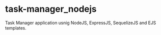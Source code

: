 # task-manager_nodejs
Task Manager application usnig NodeJS, ExpressJS, SequelizeJS and EJS templates.
